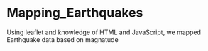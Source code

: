 # Mapping_Earthquakes

Using leaflet and knowledge of HTML and JavaScript, we mapped Earthquake data based on magnatude
